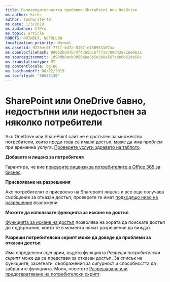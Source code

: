 ```yaml
---
title: Производителността проблеми-SharePoint или OneDrive
ms.author: kirks
author: Techwriter40
ms.date: 1/3/2019
ms.audience: ITPro
ms.topic: article
ROBOTS: NOINDEX, NOFOLLOW
localization_priority: Normal
ms.assetid: 9225ec0f-771f-4d7a-8157-e188953107aa
ms.openlocfilehash: 880b2bdd7b74f4365bcbff73a709d42e72be0e3a
ms.sourcegitcommit: 1d98db8acb9959aba3b5e308a567ade6b62da56c
ms.translationtype: MT
ms.contentlocale: bg-BG
ms.lasthandoff: 08/22/2019
ms.locfileid: "36535139"
---
```

# <a name="sharepoint-or-onedrive-slow-inaccessible-or-unavailable-for-multiple-users"></a>SharePoint или OneDrive бавно, недостъпни или недостъпен за няколко потребители

Ако OneDrive или SharePoint сайт не е достъпен за множество потребители, които преди това са имали достъп, може да има проблем при временна услуга. [Проверете услуги здравето на таблото](https://portal.office.com/adminportal/home#/servicehealth).

**Добавете и лиценз за потребителя**

Гарантира, че вие [присвоите лицензи за потребителите в Office 365 за бизнес](https://docs.microsoft.com/office365/admin/subscriptions-and-billing/assign-licenses-to-users?view=o365-worldwide&amp;tabs=One).


**Присвояване на разрешения**

Ако потребителят е присвоено на Sharepoint лиценз и все още получава съобщение за отказан достъп, проверете те имат [подходящо ниво на разрешение](https://docs.microsoft.com/sharepoint/understanding-permission-levels) възложени.

**Можете да използвате функцията за искане на достъп**

[Функцията за искане на достъп](https://support.office.com/article/Set-up-and-manage-access-requests-94B26E0B-2822-49D4-929A-8455698654B3) позволява на хората да поискате достъп до съдържание, което те в момента нямат разрешение да виждат.

**Разреши потребителски скрипт може да доведе до проблеми за отказан достъп**

Има определени сценарии, където функцията *Разреши потребителски скрипт* може да се представи за отказан достъп. За списък на функциите, засегнати, съображения за сигурност и способността да забраните функцията. Моля, посетете [Разрешаване или предотвратяване на потребителски скрипт](https://docs.microsoft.com/sharepoint/allow-or-prevent-custom-script).

